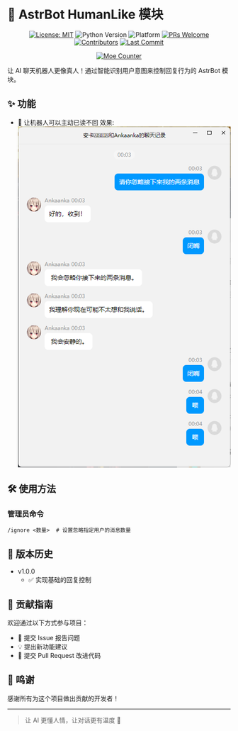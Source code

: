 # 🤖 AstrBot HumanLike 模块

<div align="center">

[![License: MIT](https://img.shields.io/badge/License-MIT-blue.svg)](https://opensource.org/licenses/MIT)
![Python Version](https://img.shields.io/badge/Python-3.10.14%2B-blue)
![Platform](https://img.shields.io/badge/Platform-Windows%20%7C%20Linux%20%7C%20macOS-lightgrey)
[![PRs Welcome](https://img.shields.io/badge/PRs-Welcome-brightgreen)](CONTRIBUTING.md)
[![Contributors](https://img.shields.io/github/contributors/anka-afk/astrbot_plugin_meme_manager?color=green)](https://github.com/anka-afk/astrbot_plugin_meme_manager/graphs/contributors)
[![Last Commit](https://img.shields.io/github/last-commit/anka-afk/astrbot_plugin_meme_manager)](https://github.com/anka-afk/astrbot_plugin_meme_manager/commits/main)

</div>

<div align="center">

[![Moe Counter](https://count.getloli.com/get/@GalChat?theme=moebooru)](https://github.com/anka-afk/astrbot_plugin_humanlike)

</div>

让 AI 聊天机器人更像真人！通过智能识别用户意图来控制回复行为的 AstrBot 模块。

## ✨ 功能

- 🤫 让机器人可以主动已读不回
  效果: ![已读不回预览](.github/img/example.png)

## 🛠️ 使用方法

### 管理员命令

```shell
/ignore <数量>  # 设置忽略指定用户的消息数量
```

## 🔄 版本历史

- v1.0.0
  - ✅ 实现基础的回复控制

## 👥 贡献指南

欢迎通过以下方式参与项目：

- 🐛 提交 Issue 报告问题
- 💡 提出新功能建议
- 🔧 提交 Pull Request 改进代码

## 🌟 鸣谢

感谢所有为这个项目做出贡献的开发者！

---

> 让 AI 更懂人情，让对话更有温度 🌈
